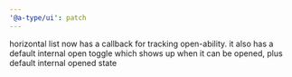 ```yaml
---
'@a-type/ui': patch
---
```


horizontal list now has a callback for tracking open-ability. it also has a default internal open toggle which shows up when it can be opened, plus default internal opened state
